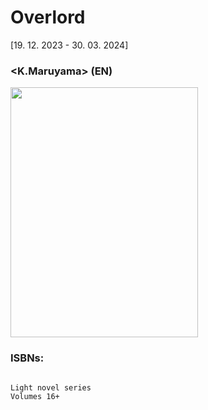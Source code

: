 # Overlord 
[19. 12. 2023 - 30. 03. 2024]
### <K.Maruyama> (EN)

<img src="https://github.com/Y0hn/reading_diary/assets/101512527/3ec13169-e8eb-4426-8718-99dd0ff5ed18" width="300" height="400"/>

### ISBNs:
```

```
```
Light novel series
Volumes 16+ 
```
